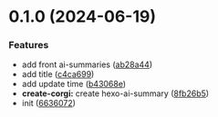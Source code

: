 # 0.1.0 (2024-06-19)


### Features

* add front ai-summaries ([ab28a44](https://github.com/tardis-ksh/hexo-ai-summaries/commit/ab28a44bf0c473b6c7016762b0985b649401e61e))
* add title ([c4ca699](https://github.com/tardis-ksh/hexo-ai-summaries/commit/c4ca699972bb1e3a6564751d7eed1257279ec3e5))
* add update time ([b43068e](https://github.com/tardis-ksh/hexo-ai-summaries/commit/b43068e5c4e9d084458f8f5ecca412e374826d71))
* **create-corgi:** create hexo-ai-summary ([8fb26b5](https://github.com/tardis-ksh/hexo-ai-summaries/commit/8fb26b5d9fa2c22eff73eb450edf4cc51decc01b))
* init ([6636072](https://github.com/tardis-ksh/hexo-ai-summaries/commit/663607295eb3befeb15d0cbffc6291c4347b5c3f))



